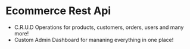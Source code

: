 # Ecommerce Rest Api

- C.R.U.D Operations for products, customers, orders, users and many more!
- Custom Admin Dashboard for mananing everything in one place!
